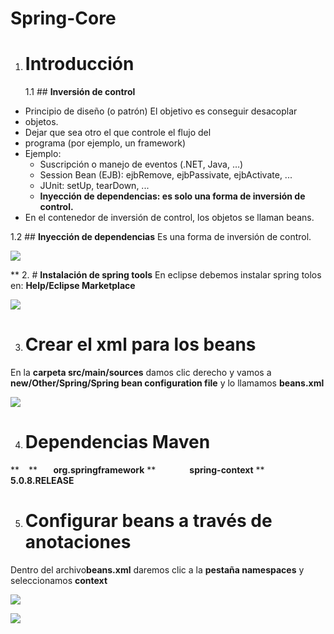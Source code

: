# Spring-Core


1. # **Introducción**
   1.1 ## **Inversión de control**
- Principio de diseño (o patrón)
El objetivo es conseguir desacoplar
- objetos.
- Dejar que sea otro el que controle el flujo del
- programa (por ejemplo, un framework)
- Ejemplo:
  - Suscripción o manejo de eventos (.NET, Java, …)
  - Session Bean (EJB): ejbRemove, ejbPassivate, ejbActivate, ...
  - JUnit: setUp, tearDown, ...
  - **Inyección de dependencias: es solo una forma de inversión de control.**
- En el contenedor de inversión de control, los objetos se llaman beans.

1.2 ## **Inyección de dependencias**
Es una forma de inversión de control.

![](Aspose.Words.28dcbe56-3fdf-4297-8d5e-b8fcfb8cb939.001.png)

**
2. # **Instalación de spring tools**
En eclipse debemos instalar spring tolos en: **Help/Eclipse Marketplace**

![](Aspose.Words.28dcbe56-3fdf-4297-8d5e-b8fcfb8cb939.002.png)


3. # **Crear el xml para los beans**
En la **carpeta src/main/sources** damos clic derecho y vamos a **new/Other/Spring/Spring bean configuration file** y lo llamamos **beans.xml** 

![](Aspose.Words.28dcbe56-3fdf-4297-8d5e-b8fcfb8cb939.003.png)

4. # **Dependencias Maven**

<!-- Para usar Spring IOC container(inyección de dependencias)  -->
**
` `<dependency>
**
`  	`<groupId>**org.springframework**</groupId>
**
`    	`<artifactId>**spring-context**</artifactId>
**
`    	`<version>**5.0.8.RELEASE**</version>

</dependency>


5. # **Configurar beans a través de anotaciones**
Dentro del archivo**beans.xml** daremos clic a la **pestaña namespaces** y seleccionamos **context**

![](Aspose.Words.28dcbe56-3fdf-4297-8d5e-b8fcfb8cb939.004.png)

![](Aspose.Words.28dcbe56-3fdf-4297-8d5e-b8fcfb8cb939.005.png)

